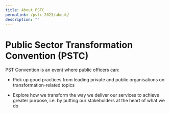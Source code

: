 ```yaml
---
title: About PSTC
permalink: /pstc-2023/about/
description: ""
---
```

# Public Sector Transformation Convention (PSTC)

PST Convention is an event where public officers can:
* Pick up good practices from leading private and public organisations on transformation-related topics

* Explore how we transform the way we deliver our services to achieve greater purpose, i.e. by putting our stakeholders at the heart of what we do
